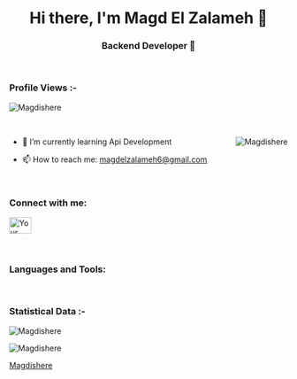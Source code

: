<h1 align="center">Hi there, I'm Magd El Zalameh 👋</h1>
<h3 align="center">Backend Developer 🌟</h3>

<br>

<p align="right">
  <h3>Profile Views :-</h3> 
  <img src="https://komarev.com/ghpvc/?username=Magdishere&label=Profile%20views&color=0e75b6&style=flat"
    alt="Magdishere" /> 
</p>

<br>

<p><img align="right" src="[Your Animated GIF URL]" alt="Magdishere" /></p>

- 🌱 I’m currently learning Api Development

- 📫 How to reach me: <a href="https://mail.google.com/mail/?view=cm&fs=1&to=magdelzalameh6@gmail.com" rel="nofollow">magdelzalameh6@gmail.com</a>

<br>

<h3 align="left">Connect with me:</h3>
<p align="left">
  <a href="[Your LinkedIn URL]" target="blank">
    <img align="center" src="[LinkedIn Icon URL]" alt="Your Name" height="30" width="40" />
  </a>
  <!-- Add more social media links as needed -->
</p>

<br>

<h3 align="left">Languages and Tools:</h3>
<p align="left">
  <!-- Add icons and links to the programming languages and tools you use -->
</p>

<br>

<h3>Statistical Data :-</h3>
<p>
  <img align="center"
    src="https://github-readme-stats.vercel.app/api?username=Magdishere&show_icons=true&locale=en&bg_color=0d1117&text_color=ffffff&repo=convoychat"
    alt="Magdishere" />

  <img align="center"
    src="https://github-readme-stats.vercel.app/api/top-langs?username=Magdishere&show_icons=true&locale=en&bg_color=0d1117&text_color=ffffff&layout=compact"
    alt="Magdishere" 
    bg_color="#808080"/>
</p>

[Magdishere](https://github.com/Magdishere)
